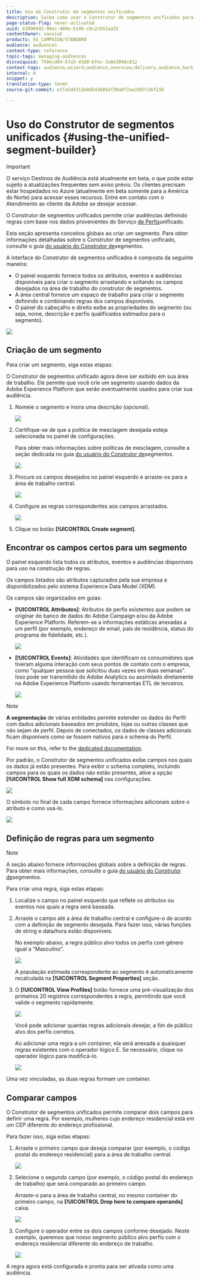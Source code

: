 ```yaml
---
title: Uso do Construtor de segmentos unificados
description: Saiba como usar o Construtor de segmentos unificados para criar audiências.
page-status-flag: never-activated
uuid: b3996642-96ec-489e-b146-c8c2cb52aa32
contentOwner: sauviat
products: SG_CAMPAIGN/STANDARD
audience: audiences
content-type: reference
topic-tags: managing-audiences
discoiquuid: 750ecd8d-67a5-4180-bfec-2a8e3098c812
context-tags: audience,wizard;audience,overview;delivery,audience,back
internal: n
snippet: y
translation-type: tm+mt
source-git-commit: e1fa546313e8d543685ef30a072ae2d97c5bf236

---
```



# Uso do Construtor de segmentos unificados {#using-the-unified-segment-builder}

>[!IMPORTANT]
>
>O serviço Destinos de Audiência está atualmente em beta, o que pode estar sujeito a atualizações frequentes sem aviso prévio. Os clientes precisam estar hospedados no Azure (atualmente em beta somente para a América do Norte) para acessar esses recursos. Entre em contato com o Atendimento ao cliente da Adobe se desejar acessar.

O Construtor de segmentos unificados permite criar audiências definindo regras com base nos dados provenientes do Serviço [de Perfis](https://docs.adobe.com/content/help/en/experience-platform/profile/home.html)unificado.

Esta seção apresenta conceitos globais ao criar um segmento. Para obter informações detalhadas sobre o Construtor de segmentos unificado, consulte o guia [do usuário do Construtor de](https://docs.adobe.com/content/help/en/experience-platform/segmentation/ui/overview.html)segmentos.

A interface do Construtor de segmentos unificados é composta da seguinte maneira:

* O painel esquerdo fornece todos os atributos, eventos e audiências disponíveis para criar o segmento arrastando e soltando os campos desejados na área de trabalho do construtor de segmentos.
* A área central fornece um espaço de trabalho para criar o segmento definindo e combinando regras dos campos disponíveis.
* O painel do cabeçalho e direito exibe as propriedades do segmento (ou seja, nome, descrição e perfis qualificados estimados para o segmento).

![](assets/aep_audiences_interface.png)

## Criação de um segmento

Para criar um segmento, siga estas etapas:

O Construtor de segmentos unificado agora deve ser exibido em sua área de trabalho. Ele permite que você crie um segmento usando dados da Adobe Experience Platform que serão eventualmente usados para criar sua audiência.

1. Nomeie o segmento e insira uma descrição (opcional).

   ![](assets/aep_audiences_creation_edit_name.png)

1. Certifique-se de que a política de mesclagem desejada esteja selecionada no painel de configurações.

   Para obter mais informações sobre políticas de mesclagem, consulte a seção dedicada no guia [do usuário do Construtor de](https://docs.adobe.com/content/help/en/experience-platform/segmentation/ui/overview.html)segmentos.

   ![](assets/aep_audiences_mergepolicy.png)

1. Procure os campos desejados no painel esquerdo e arraste-os para a área de trabalho central.

   ![](assets/aep_audiences_dragfield.png)

1. Configure as regras correspondentes aos campos arrastados.

   ![](assets/aep_audiences_configure_rules.png)

1. Clique no botão **[!UICONTROL Create segment]**.

## Encontrar os campos certos para um segmento

O painel esquerdo lista todos os atributos, eventos e audiências disponíveis para uso na construção de regras.

Os campos listados são atributos capturados pela sua empresa e disponibilizados pelo sistema [](https://www.adobe.io/apis/experienceplatform/home/xdm.html)Experience Data Model (XDM).

Os campos são organizados em guias:

* **[!UICONTROL Attributes]**: Atributos de perfis existentes que podem se originar do banco de dados do Adobe Campaign e/ou da Adobe Experience Platform. Referem-se a informações estáticas anexadas a um perfil (por exemplo, endereço de email, país de residência, status do programa de fidelidade, etc.).

   ![](assets/aep_audiences_attributestab.png)

* **[!UICONTROL Events]**: Atividades que identificam os consumidores que tiveram alguma interação com seus pontos de contato com o empresa, como &quot;qualquer pessoa que solicitou duas vezes em duas semanas&quot;. Isso pode ser transmitido do Adobe Analytics ou assimilado diretamente na Adobe Experience Platform usando ferramentas ETL de terceiros.

   ![](assets/aep_audiences_eventstab.png)

>[!NOTE]
>
>**A segmentação** de várias entidades permite estender os dados do Perfil com dados adicionais baseados em produtos, lojas ou outras classes que não sejam de perfil. Depois de conectados, os dados de classes adicionais ficam disponíveis como se fossem nativos para o schema do Perfil.
>
>For more on this, refer to the [dedicated documentation](https://docs.adobe.com/content/help/en/experience-platform/segmentation/multi-entity-segmentation.html).

Por padrão, o Construtor de segmentos unificados exibe campos nos quais os dados já estão presentes. Para exibir o schema completo, incluindo campos para os quais os dados não estão presentes, ative a opção **[!UICONTROL Show full XDM schema]** nas configurações.

![](assets/aep_audiences_populatedfields.png)

O símbolo no final de cada campo fornece informações adicionais sobre o atributo e como usá-lo.

![](assets/aep_audiences_isymbol.png)

## Definição de regras para um segmento

>[!NOTE]
>
>A seção abaixo fornece informações globais sobre a definição de regras. Para obter mais informações, consulte o guia [do usuário do Construtor de](https://docs.adobe.com/content/help/en/experience-platform/segmentation/ui/overview.html)segmentos.

Para criar uma regra, siga estas etapas:

1. Localize o campo no painel esquerdo que reflete os atributos ou eventos nos quais a regra será baseada.

1. Arraste o campo até a área de trabalho central e configure-o de acordo com a definição de segmento desejada. Para fazer isso, várias funções de string e data/hora estão disponíveis.

   No exemplo abaixo, a regra público alvo todos os perfis com gênero igual a &quot;Masculino&quot;.

   ![](assets/aep_audiences_malegender.png)

   A população estimada correspondente ao segmento é automaticamente recalculada na **[!UICONTROL Segment Properties]** seção.

1. O **[!UICONTROL View Profiles]** botão fornece uma pré-visualização dos primeiros 20 registros correspondentes à regra, permitindo que você valide o segmento rapidamente.

   ![](assets/aep_audiences_samplepreview.png)

   Você pode adicionar quantas regras adicionais desejar, a fim de público alvo dos perfis corretos.

   Ao adicionar uma regra a um container, ela será anexada a quaisquer regras existentes com o operador lógico E. Se necessário, clique no operador lógico para modificá-lo.

   ![](assets/aep_audiences_andoperator.png)

Uma vez vinculadas, as duas regras formam um container.

## Comparar campos

O Construtor de segmentos unificados permite comparar dois campos para definir uma regra. Por exemplo, mulheres cujo endereço residencial está em um CEP diferente do endereço profissional.

Para fazer isso, siga estas etapas:

1. Arraste o primeiro campo que deseja comparar (por exemplo, o código postal do endereço residencial) para a área de trabalho central.

   ![](assets/aep_audiences_comparing_1.png)

1. Selecione o segundo campo (por exemplo, o código postal do endereço de trabalho) que será comparado ao primeiro campo.

   Arraste-o para a área de trabalho central, no mesmo container do primeiro campo, na **[!UICONTROL Drop here to compare operands]** caixa.

   ![](assets/aep_audiences_comparing_2.png)

1. Configure o operador entre os dois campos conforme desejado. Neste exemplo, queremos que nosso segmento público alvo perfis com o endereço residencial diferente do endereço de trabalho.

   ![](assets/aep_audiences_comparing_3.png)

A regra agora está configurada e pronta para ser ativada como uma audiência.
